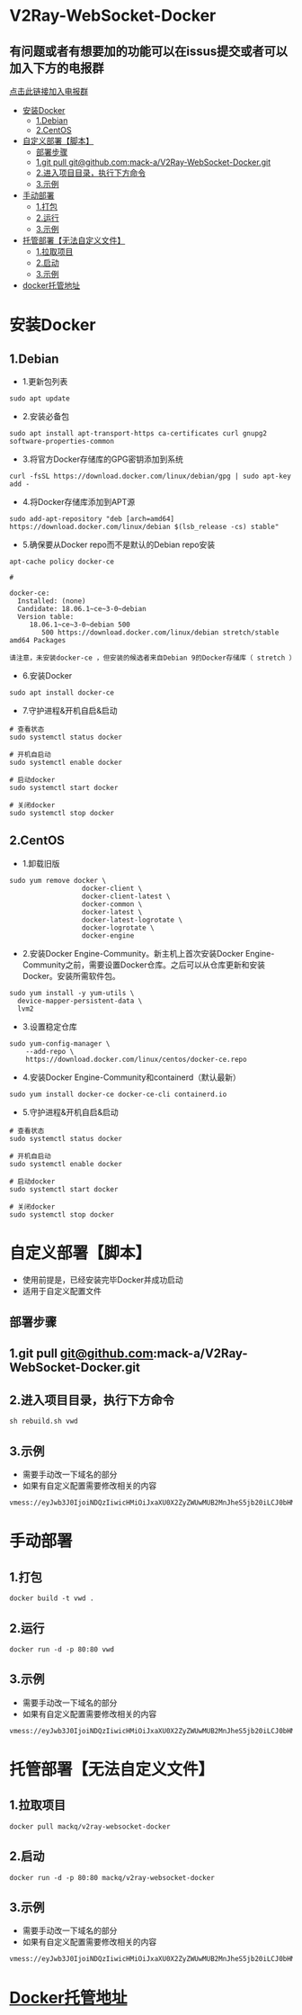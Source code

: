 # V2Ray-WebSocket-Docker

## 有问题或者有想要加的功能可以在issus提交或者可以加入下方的电报群
[点击此链接加入电报群](https://t.me/joinchat/L68JqRQMroH78jqLI1HdcA)

- [安装Docker](#安装Docker)
  * [1.Debian](#1debian)
  * [2.CentOS](#2centos)
- [自定义部署【脚本】](#自定义部署脚本)
  * [部署步骤](#部署步骤)
  * [1.git pull git@github.com:mack-a/V2Ray-WebSocket-Docker.git](#1git-pull-gitgithubcommack-av2ray-websocket-dockergit)
  * [2.进入项目目录，执行下方命令](#2进入项目目录执行下方命令)
  * [3.示例](##3示例)
- [手动部署](#手动部署)
  * [1.打包](#1打包)
  * [2.运行](#2运行)
  * [3.示例](#3示例-1)
- [托管部署【无法自定义文件】](#托管部署无法自定义文件)
  * [1.拉取项目](#1拉取项目)
  * [2.启动](#2启动)
  * [3.示例](#3示例2)
- [docker托管地址](#docker托管地址)

# 安装Docker
## 1.Debian
- 1.更新包列表
```
sudo apt update
```
- 2.安装必备包
```
sudo apt install apt-transport-https ca-certificates curl gnupg2 software-properties-common
```
- 3.将官方Docker存储库的GPG密钥添加到系统
```
curl -fsSL https://download.docker.com/linux/debian/gpg | sudo apt-key add -
```

- 4.将Docker存储库添加到APT源
```
sudo add-apt-repository "deb [arch=amd64] https://download.docker.com/linux/debian $(lsb_release -cs) stable"
```
- 5.确保要从Docker repo而不是默认的Debian repo安装
```
apt-cache policy docker-ce

#

docker-ce:
  Installed: (none)
  Candidate: 18.06.1~ce~3-0~debian
  Version table:
     18.06.1~ce~3-0~debian 500
        500 https://download.docker.com/linux/debian stretch/stable amd64 Packages

请注意，未安装docker-ce ，但安装的候选者来自Debian 9的Docker存储库（ stretch ）
```
- 6.安装Docker
```
sudo apt install docker-ce
```

- 7.守护进程&开机自启&启动
```
# 查看状态
sudo systemctl status docker

# 开机自启动
sudo systemctl enable docker

# 启动docker
sudo systemctl start docker

# 关闭docker
sudo systemctl stop docker
```

## 2.CentOS
- 1.卸载旧版
```
sudo yum remove docker \
                  docker-client \
                  docker-client-latest \
                  docker-common \
                  docker-latest \
                  docker-latest-logrotate \
                  docker-logrotate \
                  docker-engine
```
- 2.安装Docker Engine-Community。新主机上首次安装Docker Engine-Community之前，需要设置Docker仓库。之后可以从仓库更新和安装Docker。安装所需软件包。
```
sudo yum install -y yum-utils \
  device-mapper-persistent-data \
  lvm2
```

- 3.设置稳定仓库
```
sudo yum-config-manager \
    --add-repo \
    https://download.docker.com/linux/centos/docker-ce.repo
```

- 4.安装Docker Engine-Community和containerd（默认最新）
```
sudo yum install docker-ce docker-ce-cli containerd.io
```

- 5.守护进程&开机自启&启动
```
# 查看状态
sudo systemctl status docker

# 开机自启动
sudo systemctl enable docker

# 启动docker
sudo systemctl start docker

# 关闭docker
sudo systemctl stop docker
```

# 自定义部署【脚本】
- 使用前提是，已经安装完毕Docker并成功启动
- 适用于自定义配置文件
## 部署步骤
## 1.git pull git@github.com:mack-a/V2Ray-WebSocket-Docker.git
## 2.进入项目目录，执行下方命令
```
sh rebuild.sh vwd
```
## 3.示例
- 需要手动改一下域名的部分
- 如果有自定义配置需要修改相关的内容
```
vmess://eyJwb3J0IjoiNDQzIiwicHMiOiJxaXU0X2ZyZWUwMUB2MnJheS5jb20iLCJ0bHMiOiJ0bHMiLCJpZCI6ImNjNjg1MzBlLTBjMjMtMTJiNS1mNjE2LTY4Mzk2OTdmZjczZiIsImFpZCI6IjY0IiwidiI6IjIiLCJob3N0IjoiIiwidHlwZSI6Im5vbmUiLCJwYXRoIjoiXC9tYWluIiwibmV0Ijoid3MiLCJhZGQiOiJ0ZXN0LnFpdTQubWwifQ==
```

# 手动部署
## 1.打包
```
docker build -t vwd .
```

## 2.运行
```
docker run -d -p 80:80 vwd
```

## 3.示例
- 需要手动改一下域名的部分
- 如果有自定义配置需要修改相关的内容
```
vmess://eyJwb3J0IjoiNDQzIiwicHMiOiJxaXU0X2ZyZWUwMUB2MnJheS5jb20iLCJ0bHMiOiJ0bHMiLCJpZCI6ImNjNjg1MzBlLTBjMjMtMTJiNS1mNjE2LTY4Mzk2OTdmZjczZiIsImFpZCI6IjY0IiwidiI6IjIiLCJob3N0IjoiIiwidHlwZSI6Im5vbmUiLCJwYXRoIjoiXC9tYWluIiwibmV0Ijoid3MiLCJhZGQiOiJ0ZXN0LnFpdTQubWwifQ==
```

# 托管部署【无法自定义文件】
## 1.拉取项目
```
docker pull mackq/v2ray-websocket-docker
```

## 2.启动
```
docker run -d -p 80:80 mackq/v2ray-websocket-docker
```

## 3.示例
- 需要手动改一下域名的部分
- 如果有自定义配置需要修改相关的内容
```
vmess://eyJwb3J0IjoiNDQzIiwicHMiOiJxaXU0X2ZyZWUwMUB2MnJheS5jb20iLCJ0bHMiOiJ0bHMiLCJpZCI6ImNjNjg1MzBlLTBjMjMtMTJiNS1mNjE2LTY4Mzk2OTdmZjczZiIsImFpZCI6IjY0IiwidiI6IjIiLCJob3N0IjoiIiwidHlwZSI6Im5vbmUiLCJwYXRoIjoiXC9tYWluUGF0aCIsIm5ldCI6IndzIiwiYWRkIjoidGVzdC5xaXU0Lm1sIn0=
```

# [Docker托管地址](https://hub.docker.com/repository/docker/mackq/v2ray-websocket-docker)
